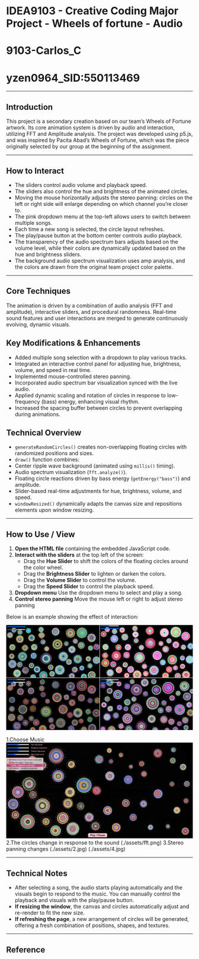 # IDEA9103 - Creative Coding Major Project - Wheels of fortune - Audio
# 9103-Carlos_C
# yzen0964_SID:550113469

---

## Introduction 
This project is a secondary creation based on our team’s Wheels of Fortune artwork. Its core animation system is driven by audio and interaction, utilizing FFT and Amplitude analysis. The project was developed using p5.js, and was inspired by Pacita Abad’s Wheels of Fortune, which was the piece originally selected by our group at the beginning of the assignment.

---

## How to Interact 
- The sliders control audio volume and playback speed.
- The sliders also control the hue and brightness of the animated circles.
- Moving the mouse horizontally adjusts the stereo panning: circles on the left or right side will enlarge depending on which channel you’re closer to.
- The pink dropdown menu at the top-left allows users to switch between multiple songs. 
- Each time a new song is selected, the circle layout refreshes.
- The play/pause button at the bottom center controls audio playback.
- The transparency of the audio spectrum bars adjusts based on the volume level, while their colors are dynamically updated based on the hue and brightness sliders.
- The background audio spectrum visualization uses amp analysis, and the colors are drawn from the original team project color palette.

---

## Core Techniques  

The animation is driven by a combination of audio analysis (FFT and amplitude), interactive sliders, and procedural randomness. Real-time sound features and user interactions are merged to generate continuously evolving, dynamic visuals.

## Key Modifications & Enhancements
- Added multiple song selection with a dropdown to play various tracks.
- Integrated an interactive control panel for adjusting hue, brightness, volume, and speed in real time.
- Implemented mouse-controlled stereo panning.
- Incorporated audio spectrum bar visualization synced with the live audio.
- Applied dynamic scaling and rotation of circles in response to low-frequency (bass) energy, enhancing visual rhythm.
- Increased the spacing buffer between circles to prevent overlapping during animations.

## Technical Overview  
- `generateRandomCircles()` creates non-overlapping floating circles with randomized positions and sizes.
- `draw()` function combines:
 - Center ripple wave background (animated using `millis()` timing).
 - Audio spectrum visualization (`fft.analyze()`).
 - Floating circle reactions driven by bass energy (`getEnergy("bass")`) and amplitude.
 - Slider-based real-time adjustments for hue, brightness, volume, and speed.
- `windowResized()` dynamically adapts the canvas size and repositions elements upon window resizing.

---

## How to Use / View  
1. **Open the HTML file** containing the embedded JavaScript code.
2. **Interact with the sliders** at the top left of the screen:  
   - Drag the **Hue Slider** to shift the colors of the floating circles around the color wheel.  
   - Drag the **Brightness Slider** to lighten or darken the colors.  
   - Drag the **Volume Slider** to control the volume.  
   - Drag the **Speed Slider** to control the playback speed.  
3. **Dropdown menu** Use the dropdown menu to select and play a song.
4. **Control stereo panning** Move the mouse left or right to adjust stereo panning

Below is an example showing the effect of interaction:

![Adjusting sliders to explore color variations](./assets/adjusted_sliders.jpg)

1.Choose Music
![chose music](./assets/chose.png)
2.The circles change in response to the sound
(./assets/fft.png)
3.Stereo panning changes
(./assets/2.jpg)
(./assets/4.jpg)

---

## Technical Notes  
- After selecting a song, the audio starts playing automatically and the visuals begin to respond to the music. You can manually control the playback and visuals with the play/pause button.
- **If resizing the window**, the canvas and circles automatically adjust and re-render to fit the new size.
- **If refreshing the page**, a new arrangement of circles will be generated, offering a fresh combination of positions, shapes, and textures.
---
## Reference  
